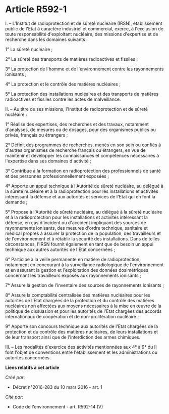 # Article R592-1

I. – L'Institut de radioprotection et de sûreté nucléaire (IRSN), établissement public de l'Etat à caractère industriel et
commercial, exerce, à l'exclusion de toute responsabilité d'exploitant nucléaire, des missions d'expertise et de recherche
dans les domaines suivants :

1° La sûreté nucléaire ;

2° La sûreté des transports de matières radioactives et fissiles ;

3° La protection de l'homme et de l'environnement contre les rayonnements ionisants ;

4° La protection et le contrôle des matières nucléaires ;

5° La protection des installations nucléaires et des transports de matières radioactives et fissiles contre les actes de
malveillance.

II. – Au titre de ses missions, l'Institut de radioprotection et de sûreté nucléaire :

1° Réalise des expertises, des recherches et des travaux, notamment d'analyses, de mesures ou de dosages, pour des organismes
publics ou privés, français ou étrangers ;

2° Définit des programmes de recherches, menés en son sein ou confiés à d'autres organismes de recherche français ou
étrangers, en vue de maintenir et développer les connaissances et compétences nécessaires à l'expertise dans ses domaines
d'activité ;

3° Contribue à la formation en radioprotection des professionnels de santé et des personnes professionnellement exposées ;

4° Apporte un appui technique à l'Autorité de sûreté nucléaire, au délégué à la sûreté nucléaire et à la radioprotection pour
les installations et activités intéressant la défense et aux autorités et services de l'Etat qui en font la demande ;

5° Propose à l'Autorité de sûreté nucléaire, au délégué à la sûreté nucléaire et à la radioprotection pour les installations
et activités intéressant la défense, en cas d'incident ou d'accident impliquant des sources de rayonnements ionisants, des
mesures d'ordre technique, sanitaire et médical propres à assurer la protection de la population, des travailleurs et de
l'environnement et à rétablir la sécurité des installations. Dans de telles circonstances, l'IRSN fournit également en tant
que de besoin un appui technique aux autres autorités de l'Etat concernées ;

6° Participe à la veille permanente en matière de radioprotection, notamment en concourant à la surveillance radiologique de
l'environnement et en assurant la gestion et l'exploitation des données dosimétriques concernant les travailleurs exposés aux
rayonnements ionisants ;

7° Assure la gestion de l'inventaire des sources de rayonnements ionisants ;

8° Assure la comptabilité centralisée des matières nucléaires pour les autorités de l'Etat chargées de la protection et du
contrôle des matières nucléaires non affectées aux moyens nécessaires à la mise en œuvre de la politique de dissuasion et
pour les autorités de l'Etat chargées des accords internationaux de coopération et de non-prolifération nucléaire ;

9° Apporte son concours technique aux autorités de l'Etat chargées de la protection et du contrôle des matières nucléaires,
de leurs installations et de leur transport ainsi que de l'interdiction des armes chimiques.

III. – Les modalités d'exercice des activités mentionnées aux 4° à 9° du II font l'objet de conventions entre l'établissement
et les administrations ou autorités concernées.

**Liens relatifs à cet article**

_Créé par_:

  - Décret n°2016-283 du 10 mars 2016 - art. 1

_Cité par_:

  - Code de l'environnement - art. R592-14 (V)
